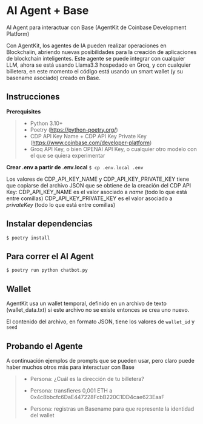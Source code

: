 # AI Agent + Base
AI Agent para interactuar con Base (AgentKit de Coinbase Development Platform) 

Con AgentKit, los agentes de IA pueden realizar operaciones en Blockchaiin, abriendo nuevas posibilidades para la creación de aplicaciones de blockchain inteligentes. Este agente se puede integrar con cualquier LLM, ahora se está usando Llama3.3 hospedado en Groq, y con cualquier billetera, en este momento el código está usando un smart wallet (y su basename asociado) creado en Base.

## Instrucciones
**Prerequisites**
>* Python 3.10+
>* Poetry (https://python-poetry.org/)
>* CDP API Key Name + CDP API Key Private Key (https://www.coinbase.com/developer-platform)
>* Groq API Key, o bien OPENAI API Key, o cualquier otro modelo con el que se quiera experimentar

**Crear .env a partir de .env.local**
`$ cp .env.local .env`

Los valores de CDP_API_KEY_NAME y CDP_API_KEY_PRIVATE_KEY tiene que copiarse del archivo JSON que se obtiene de la creación del CDP API Key:
CDP_API_KEY_NAME es el valor asociado a *name* (todo lo que está entre comillas)
CDP_API_KEY_PRIVATE_KEY es el valor asociado a *privateKey* (todo lo que está entre comillas)

## Instalar dependencias
`$ poetry install`

## Para correr el AI Agent
`$ poetry run python chatbot.py`

## Wallet
AgentKit usa un wallet temporal, definido en un archivo de texto (wallet_data.txt) si este archivo no se existe entonces se crea uno nuevo.

El contenido del archivo, en formato JSON, tiene los valores de `wallet_id` y `seed`

## Probando el Agente
A continuación ejemplos de prompts que se pueden usar, pero claro puede haber muchos otros más para interactuar con Base

>* Persona: ¿Cuál es la dirección de tu billetera?
>
>* Persona: transfieres 0,001 ETH a 0x4c8bbcfc6DaE447228FcbB220C1DD4cae623EaaF
>
>* Persona: registras un Basename para que represente la identidad del wallet
